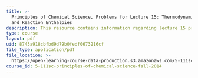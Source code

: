 ```yaml
---
title: >-
  Principles of Chemical Science, Problems for Lecture 15: Thermodynamics: Bond
  and Reaction Enthalpies
description: This resource contains information regarding lecture 15 problem.
type: course
layout: pdf
uid: 8743a918cbfbd9d79b0fedf0673216cf
file_type: application/pdf
file_location: >-
  https://open-learning-course-data-production.s3.amazonaws.com/5-111sc-principles-of-chemical-science-fall-2014/8743a918cbfbd9d79b0fedf0673216cf_MIT5_111F14_Lec15Prob.pdf
course_id: 5-111sc-principles-of-chemical-science-fall-2014
---
```


